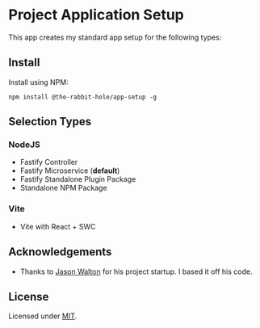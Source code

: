 # Project Application Setup
This app creates my standard app setup for the following types:

## Install

Install using NPM:
```
npm install @the-rabbit-hole/app-setup -g
```

## Selection Types

### NodeJS
* Fastify Controller
* Fastify Microservice (**default**)
* Fastify Standalone Plugin Package
* Standalone NPM Package

### Vite
* Vite with React + SWC

## Acknowledgements

* Thanks to [Jason Walton](https://github.com/jwalton/create-ts-app) for his project startup. I based it off his code.

## License

Licensed under [MIT](LICENSE).